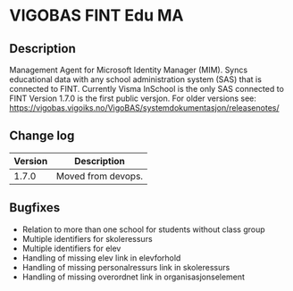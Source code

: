 # VIGOBAS FINT Edu MA

## Description

Management Agent for Microsoft Identity Manager (MIM). Syncs educational data with any school administration system (SAS) that is connected to FINT. Currently Visma InSchool is the only SAS connected to FINT
Version 1.7.0 is the first public versjon. For older versions see: https://vigobas.vigoiks.no/VigoBAS/systemdokumentasjon/releasenotes/ 


## Change log
Version | Description
------- | -------------
1.7.0   | Moved from devops. 



## Bugfixes

* Relation to more than one school for students without class group
* Multiple identifiers for skoleressurs
* Multiple identifiers for elev
* Handling of missing elev link in elevforhold
* Handling of missing personalressurs link in skoleressurs
* Handling of missing overordnet link in organisasjonselement
